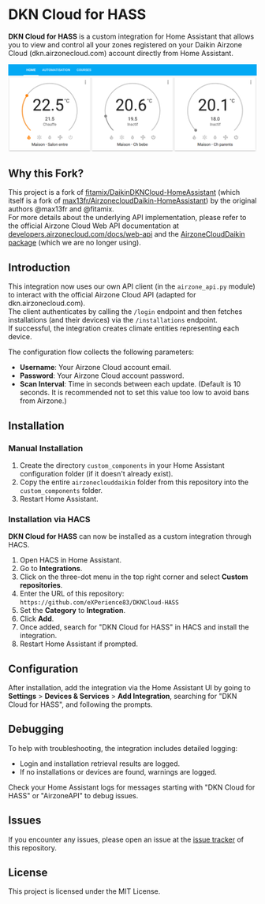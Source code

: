 # DKN Cloud for HASS

**DKN Cloud for HASS** is a custom integration for Home Assistant that allows you to view and control all your zones registered on your Daikin Airzone Cloud (dkn.airzonecloud.com) account directly from Home Assistant.

![DKN Cloud for HASS Screenshot](screenshot.png)

## Why this Fork?

This project is a fork of [fitamix/DaikinDKNCloud-HomeAssistant](https://github.com/fitamix/DaikinDKNCloud-HomeAssistant) (which itself is a fork of [max13fr/AirzonecloudDaikin-HomeAssistant](https://github.com/max13fr/AirzonecloudDaikin-HomeAssistant)) by the original authors @max13fr and @fitamix.  
For more details about the underlying API implementation, please refer to the official Airzone Cloud Web API documentation at [developers.airzonecloud.com/docs/web-api](https://developers.airzonecloud.com/docs/web-api) and the [AirzoneCloudDaikin package](https://pypi.org/project/AirzoneCloudDaikin/) (which we are no longer using).

## Introduction

This integration now uses our own API client (in the `airzone_api.py` module) to interact with the official Airzone Cloud API (adapted for dkn.airzonecloud.com).  
The client authenticates by calling the `/login` endpoint and then fetches installations (and their devices) via the `/installations` endpoint.  
If successful, the integration creates climate entities representing each device.

The configuration flow collects the following parameters:
- **Username**: Your Airzone Cloud account email.
- **Password**: Your Airzone Cloud account password.
- **Scan Interval**: Time in seconds between each update. (Default is 10 seconds. It is recommended not to set this value too low to avoid bans from Airzone.)

## Installation

### Manual Installation

1. Create the directory `custom_components` in your Home Assistant configuration folder (if it doesn't already exist).
2. Copy the entire `airzoneclouddaikin` folder from this repository into the `custom_components` folder.
3. Restart Home Assistant.

### Installation via HACS

**DKN Cloud for HASS** can now be installed as a custom integration through HACS.

1. Open HACS in Home Assistant.
2. Go to **Integrations**.
3. Click on the three-dot menu in the top right corner and select **Custom repositories**.
4. Enter the URL of this repository:  
   `https://github.com/eXPerience83/DKNCloud-HASS`
5. Set the **Category** to **Integration**.
6. Click **Add**.
7. Once added, search for "DKN Cloud for HASS" in HACS and install the integration.
8. Restart Home Assistant if prompted.

## Configuration

After installation, add the integration via the Home Assistant UI by going to **Settings** > **Devices & Services** > **Add Integration**, searching for "DKN Cloud for HASS", and following the prompts.

## Debugging

To help with troubleshooting, the integration includes detailed logging:
- Login and installation retrieval results are logged.
- If no installations or devices are found, warnings are logged.

Check your Home Assistant logs for messages starting with "DKN Cloud for HASS" or "AirzoneAPI" to debug issues.

## Issues

If you encounter any issues, please open an issue at the [issue tracker](https://github.com/eXPerience83/DKNCloud-HASS/issues) of this repository.

## License

This project is licensed under the MIT License.
